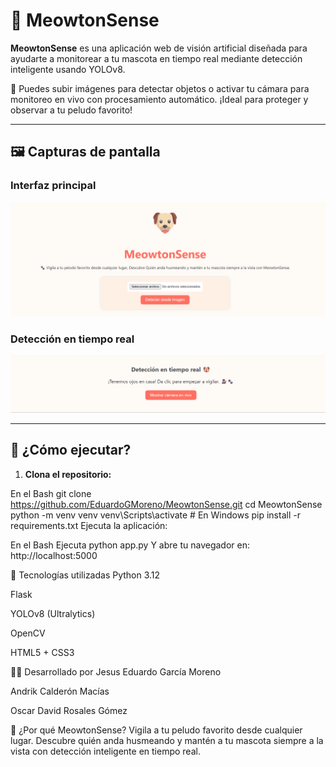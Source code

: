 # 🐾 MeowtonSense

**MeowtonSense** es una aplicación web de visión artificial diseñada para ayudarte a monitorear a tu mascota en tiempo real mediante detección inteligente usando YOLOv8.

🎥 Puedes subir imágenes para detectar objetos o activar tu cámara para monitoreo en vivo con procesamiento automático. ¡Ideal para proteger y observar a tu peludo favorito!

---

## 🖼️ Capturas de pantalla

### Interfaz principal
![UI](https://raw.githubusercontent.com/EduardoGMoreno/MeowtonSense/main/MeowtonSenseUI.png)

### Detección en tiempo real
![LiveCam](https://raw.githubusercontent.com/EduardoGMoreno/MeowtonSense/main/LiveCamMeowtonSense.png)

---

## 🚀 ¿Cómo ejecutar?

1. **Clona el repositorio:**

En el Bash
git clone https://github.com/EduardoGMoreno/MeowtonSense.git
cd MeowtonSense
python -m venv venv
venv\\Scripts\\activate       # En Windows
pip install -r requirements.txt
Ejecuta la aplicación:

En el Bash Ejecuta
python app.py
Y abre tu navegador en:
http://localhost:5000

🔧 Tecnologías utilizadas
Python 3.12

Flask

YOLOv8 (Ultralytics)

OpenCV

HTML5 + CSS3

👨‍💻 Desarrollado por
Jesus Eduardo García Moreno

Andrik Calderón Macías

Oscar David Rosales Gómez

🐶 ¿Por qué MeowtonSense?
Vigila a tu peludo favorito desde cualquier lugar.
Descubre quién anda husmeando y mantén a tu mascota siempre a la vista con detección inteligente en tiempo real.
